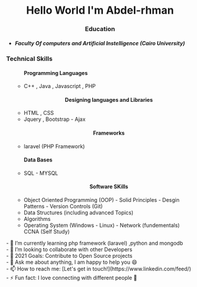 
 <h1 align="center" color="red">Hello World I'm Abdel-rhman </h1>  
<!--  <img align="right" alt="GIF" width="300" style="border-raduis:50%" height="200" src="https://raw.githubusercontent.com/Kushal997-das/Kushal997-das/master/Profile%20generator/giphy.webp" style="max-width:100%;">  -->
  <h3 align="center">
     Education
  </h3>
      <ul>
         <li>
          <h5>Faculty Of computers and Artificial Instelligence (Cairo University)</h5>
         </li>
      </ul>
      <h3>Technical Skills</h3>
     <ul>
         <ul>
          <h4>Programming Languages</h4>
            <li>
              C++ , Java , Javascript , PHP
           </li>
         </ul>
     <ul>
      <h4  align="center">Designing languages and Libraries</h4>
        <li>
           HTML , CSS 
        <li>
           Jquery , Bootstrap -  Ajax
        </li>
      </li>
     </ul>
     <ul>
      <h4  align="center">Frameworks</h4>
      <li>
       laravel (PHP Framework) 
     </li>
    </ul>
    <ul>
       <h4>Data Bases</h4>
      <li>SQL - MYSQL</li>
    </ul>
    <ul>
     <h4  align="center">Software SKills</h4>
     <li>Object Oriented Programming (OOP) -
     Solid Principles - Desgin Patterns - 
     Version Controls (Git)</li>
     <li>Data Structures (including advanced Topics)</li>
     <li>Algorithms</li>
     <li>Operating System (Windows - Linux) - Network (fundementals) CCNA (Self Study)</li>
     </ul>
    </ul>
- 🌱 I’m currently learning php framework (laravel) ,python and mongodb <br/>
- 👯 I’m looking to collaborate with other Developers <br/>
- 🥅 2021 Goals: Contribute to Open Source projects </br>
- 💬 Ask me about anything, I am happy to help you 😄 </br>
- 📫 How to reach me: [Let's get in touch!](https://www.linkedin.com/feed/)  </br>
- ⚡ Fun fact: I love connecting with different people 🙌 </br>
